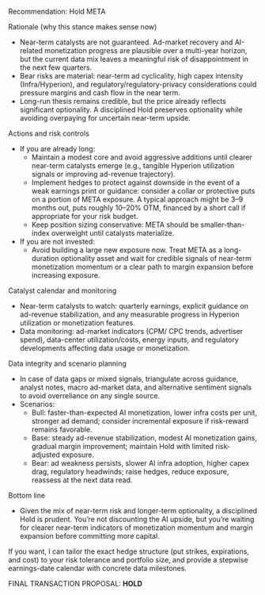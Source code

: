 Recommendation: Hold META

Rationale (why this stance makes sense now)
- Near-term catalysts are not guaranteed. Ad-market recovery and AI-related monetization progress are plausible over a multi-year horizon, but the current data mix leaves a meaningful risk of disappointment in the next few quarters.
- Bear risks are material: near-term ad cyclicality, high capex intensity (Infra/Hyperion), and regulatory/regulatory-privacy considerations could pressure margins and cash flow in the near term.
- Long-run thesis remains credible, but the price already reflects significant optionality. A disciplined Hold preserves optionality while avoiding overpaying for uncertain near-term upside.

Actions and risk controls
- If you are already long:
  - Maintain a modest core and avoid aggressive additions until clearer near-term catalysts emerge (e.g., tangible Hyperion utilization signals or improving ad-revenue trajectory).
  - Implement hedges to protect against downside in the event of a weak earnings print or guidance: consider a collar or protective puts on a portion of META exposure. A typical approach might be 3–9 months out, puts roughly 10–20% OTM, financed by a short call if appropriate for your risk budget.
  - Keep position sizing conservative: META should be smaller-than-index overweight until catalysts materialize.
- If you are not invested:
  - Avoid building a large new exposure now. Treat META as a long-duration optionality asset and wait for credible signals of near-term monetization momentum or a clear path to margin expansion before increasing exposure.

Catalyst calendar and monitoring
- Near-term catalysts to watch: quarterly earnings, explicit guidance on ad-revenue stabilization, and any measurable progress in Hyperion utilization or monetization features.
- Data monitoring: ad-market indicators (CPM/ CPC trends, advertiser spend), data-center utilization/costs, energy inputs, and regulatory developments affecting data usage or monetization.

Data integrity and scenario planning
- In case of data gaps or mixed signals, triangulate across guidance, analyst notes, macro ad-market data, and alternative sentiment signals to avoid overreliance on any single source.
- Scenarios:
  - Bull: faster-than-expected AI monetization, lower infra costs per unit, stronger ad demand; consider incremental exposure if risk-reward remains favorable.
  - Base: steady ad-revenue stabilization, modest AI monetization gains, gradual margin improvement; maintain Hold with limited risk-adjusted exposure.
  - Bear: ad weakness persists, slower AI infra adoption, higher capex drag, regulatory headwinds; raise hedges, reduce exposure, reassess at the next data read.

Bottom line
- Given the mix of near-term risk and longer-term optionality, a disciplined Hold is prudent. You’re not discounting the AI upside, but you’re waiting for clearer near-term indicators of monetization momentum and margin expansion before committing more capital.

If you want, I can tailor the exact hedge structure (put strikes, expirations, and cost) to your risk tolerance and portfolio size, and provide a stepwise earnings-date calendar with concrete data milestones.

FINAL TRANSACTION PROPOSAL: **HOLD**